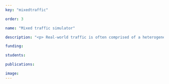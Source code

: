 ```yaml
---
key: "mixedtraffic"

order: 3

name: "Mixed traffic simulator"

description: "<p> Real-world traffic is often comprised of a heterogeneous mixture of vehicle types (cars, trucks, SUVs, etc.) on multi-lane roads that allow lane changing; in real-world scenarios, stop-and-go waves appear affecting the efficiency of travel. It is often difficult to model such real-world systems due to the heterogeneous nature of the traffic, with different vehicle dynamics depending on vehicle type. These dynamics affect how the vehicle drives on the road and how different vehicle types interact. We create a traffic simulator for mixed, car-truck traffic on multi-lane roads with lane changing. Each vehicle follows Bando-Follow The Leader dynamics, with lane-changing behavior depending on safety and incentive conditions. The simulator allows the introduction of control vehicles into traffic to prevent the formation or dissipate existing stop-and-go waves. </p>"

funding: 

students: 

publications: 

image: 
---
```

